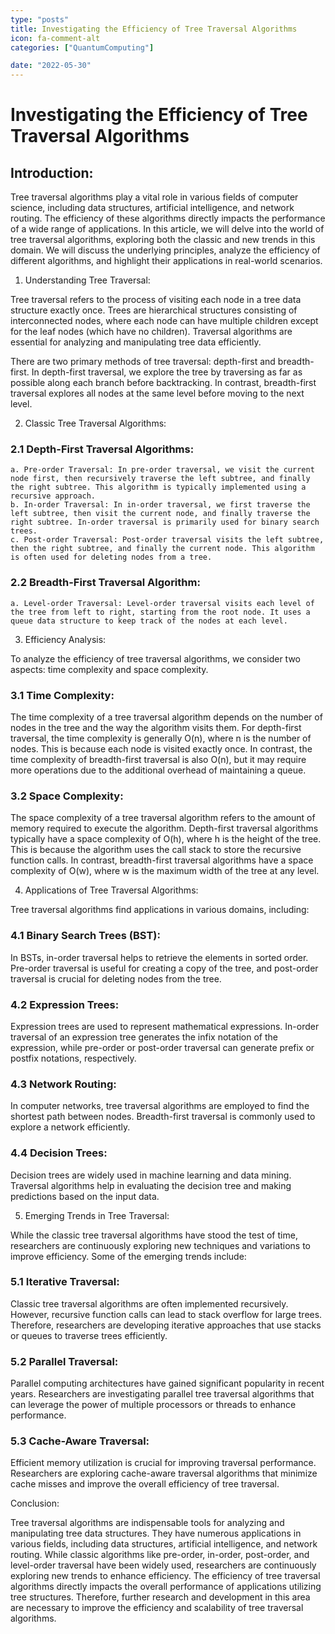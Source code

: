 ```yaml
---
type: "posts"
title: Investigating the Efficiency of Tree Traversal Algorithms
icon: fa-comment-alt
categories: ["QuantumComputing"]

date: "2022-05-30"
---
```




# Investigating the Efficiency of Tree Traversal Algorithms

## Introduction:

Tree traversal algorithms play a vital role in various fields of computer science, including data structures, artificial intelligence, and network routing. The efficiency of these algorithms directly impacts the performance of a wide range of applications. In this article, we will delve into the world of tree traversal algorithms, exploring both the classic and new trends in this domain. We will discuss the underlying principles, analyze the efficiency of different algorithms, and highlight their applications in real-world scenarios.

1. Understanding Tree Traversal:

Tree traversal refers to the process of visiting each node in a tree data structure exactly once. Trees are hierarchical structures consisting of interconnected nodes, where each node can have multiple children except for the leaf nodes (which have no children). Traversal algorithms are essential for analyzing and manipulating tree data efficiently.

There are two primary methods of tree traversal: depth-first and breadth-first. In depth-first traversal, we explore the tree by traversing as far as possible along each branch before backtracking. In contrast, breadth-first traversal explores all nodes at the same level before moving to the next level.

2. Classic Tree Traversal Algorithms:

### 2.1 Depth-First Traversal Algorithms:
    a. Pre-order Traversal: In pre-order traversal, we visit the current node first, then recursively traverse the left subtree, and finally the right subtree. This algorithm is typically implemented using a recursive approach.
    b. In-order Traversal: In in-order traversal, we first traverse the left subtree, then visit the current node, and finally traverse the right subtree. In-order traversal is primarily used for binary search trees.
    c. Post-order Traversal: Post-order traversal visits the left subtree, then the right subtree, and finally the current node. This algorithm is often used for deleting nodes from a tree.

### 2.2 Breadth-First Traversal Algorithm:
    a. Level-order Traversal: Level-order traversal visits each level of the tree from left to right, starting from the root node. It uses a queue data structure to keep track of the nodes at each level.

3. Efficiency Analysis:

To analyze the efficiency of tree traversal algorithms, we consider two aspects: time complexity and space complexity.

### 3.1 Time Complexity:
The time complexity of a tree traversal algorithm depends on the number of nodes in the tree and the way the algorithm visits them. For depth-first traversal, the time complexity is generally O(n), where n is the number of nodes. This is because each node is visited exactly once. In contrast, the time complexity of breadth-first traversal is also O(n), but it may require more operations due to the additional overhead of maintaining a queue.

### 3.2 Space Complexity:
The space complexity of a tree traversal algorithm refers to the amount of memory required to execute the algorithm. Depth-first traversal algorithms typically have a space complexity of O(h), where h is the height of the tree. This is because the algorithm uses the call stack to store the recursive function calls. In contrast, breadth-first traversal algorithms have a space complexity of O(w), where w is the maximum width of the tree at any level.

4. Applications of Tree Traversal Algorithms:

Tree traversal algorithms find applications in various domains, including:

### 4.1 Binary Search Trees (BST):
In BSTs, in-order traversal helps to retrieve the elements in sorted order. Pre-order traversal is useful for creating a copy of the tree, and post-order traversal is crucial for deleting nodes from the tree.

### 4.2 Expression Trees:
Expression trees are used to represent mathematical expressions. In-order traversal of an expression tree generates the infix notation of the expression, while pre-order or post-order traversal can generate prefix or postfix notations, respectively.

### 4.3 Network Routing:
In computer networks, tree traversal algorithms are employed to find the shortest path between nodes. Breadth-first traversal is commonly used to explore a network efficiently.

### 4.4 Decision Trees:
Decision trees are widely used in machine learning and data mining. Traversal algorithms help in evaluating the decision tree and making predictions based on the input data.

5. Emerging Trends in Tree Traversal:

While the classic tree traversal algorithms have stood the test of time, researchers are continuously exploring new techniques and variations to improve efficiency. Some of the emerging trends include:

### 5.1 Iterative Traversal:
Classic tree traversal algorithms are often implemented recursively. However, recursive function calls can lead to stack overflow for large trees. Therefore, researchers are developing iterative approaches that use stacks or queues to traverse trees efficiently.

### 5.2 Parallel Traversal:
Parallel computing architectures have gained significant popularity in recent years. Researchers are investigating parallel tree traversal algorithms that can leverage the power of multiple processors or threads to enhance performance.

### 5.3 Cache-Aware Traversal:
Efficient memory utilization is crucial for improving traversal performance. Researchers are exploring cache-aware traversal algorithms that minimize cache misses and improve the overall efficiency of tree traversal.

Conclusion:

Tree traversal algorithms are indispensable tools for analyzing and manipulating tree data structures. They have numerous applications in various fields, including data structures, artificial intelligence, and network routing. While classic algorithms like pre-order, in-order, post-order, and level-order traversal have been widely used, researchers are continuously exploring new trends to enhance efficiency. The efficiency of tree traversal algorithms directly impacts the overall performance of applications utilizing tree structures. Therefore, further research and development in this area are necessary to improve the efficiency and scalability of tree traversal algorithms.